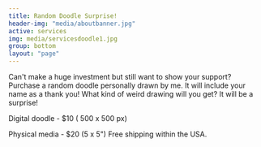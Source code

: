```yaml
---
title: Random Doodle Surprise!
header-img: "media/aboutbanner.jpg"
active: services
img: media/servicesdoodle1.jpg
group: bottom
layout: "page"
---
```


Can't make a huge investment but still want to show your support? Purchase a random doodle personally drawn by me. It will include your name as a thank you! What kind of weird drawing will you get? It will be a surprise!

Digital doodle - $10 ( 500 x 500 px)


Physical media - $20 (5 x 5") Free shipping within the USA.

